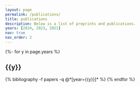```yaml
---
layout: page
permalink: /publications/
title: publications
description: Below is a list of preprints and publications.
years: [2024, 2023, 2021]
nav: true
nav_order: 2
---
```


<!-- _pages/publications.md -->
<div class="publications">

{%- for y in page.years %}

  <h2 class="year">{{y}}</h2>
  {% bibliography -f papers -q @*[year={{y}}]* %}
{% endfor %}

</div>
